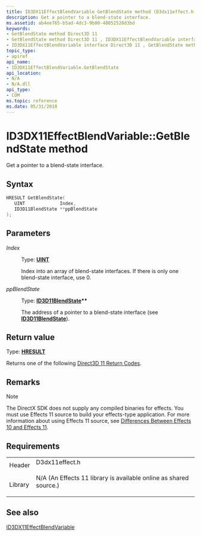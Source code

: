 ```yaml
---
title: ID3DX11EffectBlendVariable GetBlendState method (D3dx11effect.h)
description: Get a pointer to a blend-state interface.
ms.assetid: ab4ee765-b5ad-4dc3-9b00-48052528d3bd
keywords:
- GetBlendState method Direct3D 11
- GetBlendState method Direct3D 11 , ID3DX11EffectBlendVariable interface
- ID3DX11EffectBlendVariable interface Direct3D 11 , GetBlendState method
topic_type:
- apiref
api_name:
- ID3DX11EffectBlendVariable.GetBlendState
api_location:
- N/A
- N/A.dll
api_type:
- COM
ms.topic: reference
ms.date: 05/31/2018
---
```


# ID3DX11EffectBlendVariable::GetBlendState method

Get a pointer to a blend-state interface.

## Syntax


```C++
HRESULT GetBlendState(
   UINT             Index,
   ID3D11BlendState **ppBlendState
);
```



## Parameters

<dl> <dt>

*Index* 
</dt> <dd>

Type: **[**UINT**](/windows/desktop/WinProg/windows-data-types)**

Index into an array of blend-state interfaces. If there is only one blend-state interface, use 0.

</dd> <dt>

*ppBlendState* 
</dt> <dd>

Type: **[**ID3D11BlendState**](/windows/desktop/api/D3D11/nn-d3d11-id3d11blendstate)\*\***

The address of a pointer to a blend-state interface (see [**ID3D11BlendState**](/windows/desktop/api/D3D11/nn-d3d11-id3d11blendstate)).

</dd> </dl>

## Return value

Type: **[**HRESULT**](https://msdn.microsoft.com/library/Bb401631(v=MSDN.10).aspx)**

Returns one of the following [Direct3D 11 Return Codes](d3d11-graphics-reference-returnvalues.md).

## Remarks

> [!Note]  
> The DirectX SDK does not supply any compiled binaries for effects. You must use Effects 11 source to build your effects-type application. For more information about using Effects 11 source, see [Differences Between Effects 10 and Effects 11](d3d11-graphics-programming-guide-effects-differences.md).

 

## Requirements



|                    |                                                                                                                                              |
|--------------------|----------------------------------------------------------------------------------------------------------------------------------------------|
| Header<br/>  | <dl> <dt>D3dx11effect.h</dt> </dl>                                                    |
| Library<br/> | <dl> <dt>N/A (An Effects 11 library is available online as shared source.)</dt> </dl> |



## See also

<dl> <dt>

[ID3DX11EffectBlendVariable](id3dx11effectblendvariable.md)
</dt> </dl>

 

